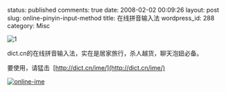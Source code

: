 status: published
comments: true
date: 2008-02-02 00:09:26
layout: post
slug: online-pinyin-input-method
title: 在线拼音输入法
wordpress_id: 288
category: Misc

![1](http://dict.cn/img/logo1.gif)

dict.cn的在线拼音输入法，实在是居家旅行，杀人越货，聊天泡妞必备。

要使用，请猛击  [http://dict.cn/ime/](http://dict.cn/ime/)

[![online-ime](http://pic.yupoo.com/gfrog/85151506b967/medium.jpg)](http://www.yupoo.com/photos/view?id=ff80808117d097b70117d5bf4d5e5fce)
